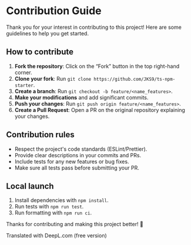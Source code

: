 # Contribution Guide

Thank you for your interest in contributing to this project! Here are some guidelines to help you get started.

## How to contribute

1. **Fork the repository**: Click on the “Fork” button in the top right-hand corner.
2. **Clone your fork**: Run `git clone https://github.com/JKS9/ts-npm-starter`.
3. **Create a branch**: Run `git checkout -b feature/<name_features>`.
4. **Make your modifications** and add significant commits.
5. **Push your changes**: Run `git push origin feature/<name_features>`.
6. **Create a Pull Request**: Open a PR on the original repository explaining your changes.

## Contribution rules

- Respect the project's code standards (ESLint/Prettier).
- Provide clear descriptions in your commits and PRs.
- Include tests for any new features or bug fixes.
- Make sure all tests pass before submitting your PR.

## Local launch

1. Install dependencies with `npm install`.
2. Run tests with `npm run test`.
3. Run formatting with `npm run ci`.

Thanks for contributing and making this project better! 🚀

Translated with DeepL.com (free version)
